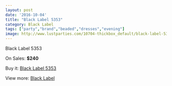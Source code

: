 ```yaml
---
layout: post
date: '2016-10-04'
title: "Black Label 5353"
category: Black Label
tags: ["party","brand","beaded","dresses","evening"]
image: http://www.lustparties.com/10704-thickbox_default/black-label-5353.jpg
---
```

Black Label 5353

On Sales: **$240**
<a href="https://www.lustparties.com/en/black-label/3649-black-label-5353.html"><amp-img layout="responsive" width="600" height="600" src="//www.lustparties.com/10704-thickbox_default/black-label-5353.jpg" alt="Black Label 5353 0" /></a>
<a href="https://www.lustparties.com/en/black-label/3649-black-label-5353.html"><amp-img layout="responsive" width="600" height="600" src="//www.lustparties.com/10705-thickbox_default/black-label-5353.jpg" alt="Black Label 5353 1" /></a>

Buy it: [Black Label 5353](https://www.lustparties.com/en/black-label/3649-black-label-5353.html "Black Label 5353")

View more: [Black Label](https://www.lustparties.com/en/16-black-label "Black Label")